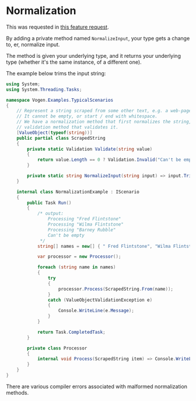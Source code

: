 # Normalization

This was requested in [this feature request](https://github.com/SteveDunn/Vogen/issues/80).

By adding a private method named `NormalizeInput`, your type gets a change to, er, normalize input.

The method is given your underlying type, and it returns your underlying type (whether it's the same instance, of a different one).

The example below trims the input string:

```c#
using System;
using System.Threading.Tasks;

namespace Vogen.Examples.TypicalScenarios
{
    // Represent a string scraped from some other text, e.g. a web-page, online article, etc.
    // It cannot be empty, or start / end with whitespace.
    // We have a normalization method that first normalizes the string, then the
    // validation method that validates it.
    [ValueObject(typeof(string))]
    public partial class ScrapedString
    {
        private static Validation Validate(string value)
        {
            return value.Length == 0 ? Validation.Invalid("Can't be empty") : Validation.Ok;
        }

        private static string NormalizeInput(string input) => input.Trim();
    }

    internal class NormalizationExample : IScenario
    {
        public Task Run()
        {
            /* output:
                Processing "Fred Flintstone"
                Processing "Wilma Flintstone"
                Processing "Barney Rubble"
                Can't be empty
             */
            string[] names = new[] { " Fred Flintstone", "Wilma Flintstone\t", " Barney Rubble  \t", " \t    \t" };

            var processor = new Processor();

            foreach (string name in names)
            {
                try
                {
                    processor.Process(ScrapedString.From(name));
                }
                catch (ValueObjectValidationException e)
                {
                    Console.WriteLine(e.Message);
                }
            }

            return Task.CompletedTask;
        }

        private class Processor
        {
            internal void Process(ScrapedString item) => Console.WriteLine($"Processing \"{item}\"");
        }
    }
}
```
There are various compiler errors associated with malformed normalization methods.